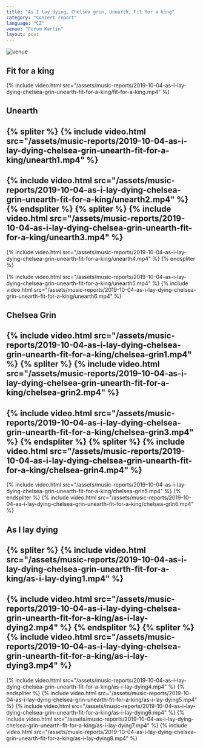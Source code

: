 ```yaml
---
title: "As I lay dying, Chelsea grin, Unearth, Fit for a king"
category: "Concert report"
language: "CZ"
venue: "Forum Karlín"
layout: post
---
```


![venue](/assets/music-reports/2019-10-04-as-i-lay-dying-chelsea-grin-unearth-fit-for-a-king/venue.jpg)

## Fit for a king
{% include video.html src="/assets/music-reports/2019-10-04-as-i-lay-dying-chelsea-grin-unearth-fit-for-a-king/fit-for-a-king.mp4" %}

## Unearth
{% spliter %}
{% include video.html src="/assets/music-reports/2019-10-04-as-i-lay-dying-chelsea-grin-unearth-fit-for-a-king/unearth1.mp4" %}
---
{% include video.html src="/assets/music-reports/2019-10-04-as-i-lay-dying-chelsea-grin-unearth-fit-for-a-king/unearth2.mp4" %}
{% endspliter %}
{% spliter %}
{% include video.html src="/assets/music-reports/2019-10-04-as-i-lay-dying-chelsea-grin-unearth-fit-for-a-king/unearth3.mp4" %}
---
{% include video.html src="/assets/music-reports/2019-10-04-as-i-lay-dying-chelsea-grin-unearth-fit-for-a-king/unearth4.mp4" %}
{% endspliter %}

{% include video.html src="/assets/music-reports/2019-10-04-as-i-lay-dying-chelsea-grin-unearth-fit-for-a-king/unearth5.mp4" %}
{% include video.html src="/assets/music-reports/2019-10-04-as-i-lay-dying-chelsea-grin-unearth-fit-for-a-king/unearth6.mp4" %}

## Chelsea Grin
{% include video.html src="/assets/music-reports/2019-10-04-as-i-lay-dying-chelsea-grin-unearth-fit-for-a-king/chelsea-grin1.mp4" %}
{% spliter %}
{% include video.html src="/assets/music-reports/2019-10-04-as-i-lay-dying-chelsea-grin-unearth-fit-for-a-king/chelsea-grin2.mp4" %}
---
{% include video.html src="/assets/music-reports/2019-10-04-as-i-lay-dying-chelsea-grin-unearth-fit-for-a-king/chelsea-grin3.mp4" %}
{% endspliter %}
{% spliter %}
{% include video.html src="/assets/music-reports/2019-10-04-as-i-lay-dying-chelsea-grin-unearth-fit-for-a-king/chelsea-grin4.mp4" %}
---
{% include video.html src="/assets/music-reports/2019-10-04-as-i-lay-dying-chelsea-grin-unearth-fit-for-a-king/chelsea-grin5.mp4" %}
{% endspliter %}
{% include video.html src="/assets/music-reports/2019-10-04-as-i-lay-dying-chelsea-grin-unearth-fit-for-a-king/chelsea-grin6.mp4" %}

## As I lay dying

{% spliter %}
{% include video.html src="/assets/music-reports/2019-10-04-as-i-lay-dying-chelsea-grin-unearth-fit-for-a-king/as-i-lay-dying1.mp4" %}
---
{% include video.html src="/assets/music-reports/2019-10-04-as-i-lay-dying-chelsea-grin-unearth-fit-for-a-king/as-i-lay-dying2.mp4" %}
{% endspliter %}
{% spliter %}
{% include video.html src="/assets/music-reports/2019-10-04-as-i-lay-dying-chelsea-grin-unearth-fit-for-a-king/as-i-lay-dying3.mp4" %}
---
{% include video.html src="/assets/music-reports/2019-10-04-as-i-lay-dying-chelsea-grin-unearth-fit-for-a-king/as-i-lay-dying4.mp4" %}
{% endspliter %}
{% include video.html src="/assets/music-reports/2019-10-04-as-i-lay-dying-chelsea-grin-unearth-fit-for-a-king/as-i-lay-dying5.mp4" %}
{% include video.html src="/assets/music-reports/2019-10-04-as-i-lay-dying-chelsea-grin-unearth-fit-for-a-king/as-i-lay-dying6.mp4" %}
{% include video.html src="/assets/music-reports/2019-10-04-as-i-lay-dying-chelsea-grin-unearth-fit-for-a-king/as-i-lay-dying7.mp4" %}
{% include video.html src="/assets/music-reports/2019-10-04-as-i-lay-dying-chelsea-grin-unearth-fit-for-a-king/as-i-lay-dying8.mp4" %}
